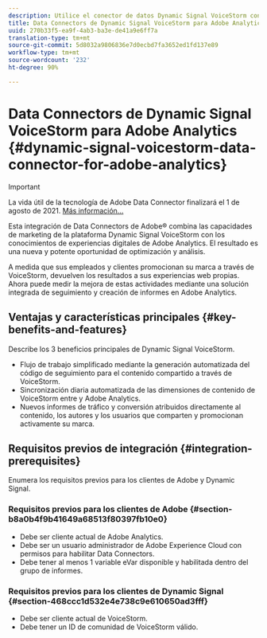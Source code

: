```yaml
---
description: Utilice el conector de datos Dynamic Signal VoiceStorm con Adobe Analytics.
title: Data Connectors de Dynamic Signal VoiceStorm para Adobe Analytics
uuid: 270b33f5-ea9f-4ab3-ba3e-de41a9e6ff7a
translation-type: tm+mt
source-git-commit: 5d8032a9806836e7d0ecbd7fa3652ed1fd137e89
workflow-type: tm+mt
source-wordcount: '232'
ht-degree: 90%

---
```



# Data Connectors de Dynamic Signal VoiceStorm para Adobe Analytics {#dynamic-signal-voicestorm-data-connector-for-adobe-analytics}

>[!IMPORTANT]
>
>La vida útil de la tecnología de Adobe Data Connector finalizará el 1 de agosto de 2021. [Más información...](/help/import/data-connectors/data-connectors-eol.md)

Esta integración de Data Connectors de Adobe® combina las capacidades de marketing de la plataforma Dynamic Signal VoiceStorm con los conocimientos de experiencias digitales de Adobe Analytics. El resultado es una nueva y potente oportunidad de optimización y análisis.

A medida que sus empleados y clientes promocionan su marca a través de VoiceStorm, devuelven los resultados a sus experiencias web propias. Ahora puede medir la mejora de estas actividades mediante una solución integrada de seguimiento y creación de informes en Adobe Analytics.

## Ventajas y características principales {#key-benefits-and-features}

Describe los 3 beneficios principales de Dynamic Signal VoiceStorm.

* Flujo de trabajo simplificado mediante la generación automatizada del código de seguimiento para el contenido compartido a través de VoiceStorm.
* Sincronización diaria automatizada de las dimensiones de contenido de VoiceStorm entre y Adobe Analytics.
* Nuevos informes de tráfico y conversión atribuidos directamente al contenido, los autores y los usuarios que comparten y promocionan activamente su marca.

## Requisitos previos de integración {#integration-prerequisites}

Enumera los requisitos previos para los clientes de Adobe y Dynamic Signal.

### Requisitos previos para los clientes de Adobe {#section-b8a0b4f9b41649a68513f80397fb10e0}

* Debe ser cliente actual de Adobe Analytics.
* Debe ser un usuario administrador de Adobe Experience Cloud con permisos para habilitar Data Connectors.
* Debe tener al menos 1 variable eVar disponible y habilitada dentro del grupo de informes.

### Requisitos previos para los clientes de Dynamic Signal {#section-468ccc1d532e4e738c9e610650ad3fff}

* Debe ser cliente actual de VoiceStorm.
* Debe tener un ID de comunidad de VoiceStorm válido.
